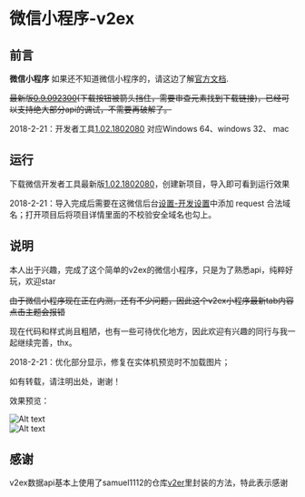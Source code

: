 # 微信小程序-v2ex


## 前言

**微信小程序** 如果还不知道微信小程序的，请这边了解[官方文档](https://mp.weixin.qq.com/debug/wxadoc/dev/index.html).

<del>最新版[0.9.092300](https://mp.weixin.qq.com/debug/wxadoc/dev/devtools/download.html)(下载按钮被箭头挡住，需要审查元素找到下载链接)，已经可以支持绝大部分api的调试，不需要再破解了。</del>

2018-2-21：开发者工具[1.02.1802080](https://mp.weixin.qq.com/debug/wxadoc/dev/devtools/download.html) 对应Windows 64、windows 32、 mac

## 运行
  
下载微信开发者工具最新版[1.02.1802080](https://mp.weixin.qq.com/debug/wxadoc/dev/devtools/download.html)，创建新项目，导入即可看到运行效果

2018-2-21：导入完成后需要在这微信后台[设置-开发设置](https://mp.weixin.qq.com/wxopen/devprofile?action=get_profile&token=557154643&lang=zh_CN)中添加 request 合法域名；打开项目后将项目详情里面的不校验安全域名也勾上。

## 说明

本人出于兴趣，完成了这个简单的v2ex的微信小程序，只是为了熟悉api，纯粹好玩，欢迎star  

<del>由于微信小程序现在正在内测，还有不少问题，因此这个v2ex小程序最新tab内容点击主题会报错  

现在代码和样式尚且粗陋，也有一些可待优化地方，因此欢迎有兴趣的同行与我一起继续完善，thx。 

2018-2-21：优化部分显示，修复在实体机预览时不加载图片；

如有转载，请注明出处，谢谢！

效果预览：  

![Alt text](./wechat-v2ex-1.gif)  
![Alt text](./wechat-v2ex-2.gif)  

## 感谢  

v2ex数据api基本上使用了samuel1112的仓库[v2er](https://github.com/samuel1112/v2er)里封装的方法，特此表示感谢
